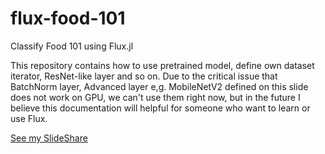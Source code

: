 # flux-food-101
Classify Food 101 using Flux.jl

This repository contains how to use pretrained model, define own dataset iterator, ResNet-like layer and so on. 
Due to the critical issue that BatchNorm layer, Advanced layer e,g. MobileNetV2 defined on this slide does not work on GPU, we can't use them right now, but in the future I believe this documentation will helpful for someone who want to learn or use Flux. 

[See my SlideShare](https://www.slideshare.net/SatoshiTerasaki/deep-learning-with-julia10-and-flux)

